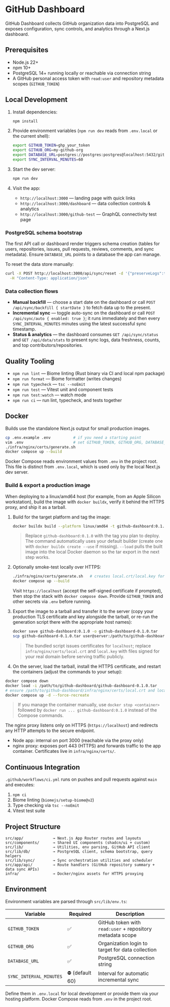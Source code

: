 # GitHub Dashboard

GitHub Dashboard collects GitHub organization data into PostgreSQL and exposes
configuration, sync controls, and analytics through a Next.js dashboard.

## Prerequisites

- Node.js 22+
- npm 10+
- PostgreSQL 14+ running locally or reachable via connection string
- A GitHub personal access token with `read:user` and repository metadata
  scopes (`GITHUB_TOKEN`)

## Local Development

1. Install dependencies:

   ```bash
   npm install
   ```

2. Provide environment variables (`npm run dev` reads from `.env.local` or the
   current shell):

   ```bash
   export GITHUB_TOKEN=ghp_your_token
   export GITHUB_ORG=my-github-org
   export DATABASE_URL=postgres://postgres:postgres@localhost:5432/github_dashboard
   export SYNC_INTERVAL_MINUTES=60
   ```

3. Start the dev server:

   ```bash
   npm run dev
   ```

4. Visit the app:

   - `http://localhost:3000` — landing page with quick links
   - `http://localhost:3000/dashboard` — data collection controls & analytics
   - `http://localhost:3000/github-test` — GraphQL connectivity test page

### PostgreSQL schema bootstrap

The first API call or dashboard render triggers schema creation (tables for
users, repositories, issues, pull requests, reviews, comments, and sync
metadata). Ensure `DATABASE_URL` points to a database the app can manage.

To reset the data store manually:

```bash
curl -X POST http://localhost:3000/api/sync/reset -d '{"preserveLogs":true}' \
  -H "Content-Type: application/json"
```

### Data collection flows

- **Manual backfill** — choose a start date on the dashboard or call
  `POST /api/sync/backfill { startDate }` to fetch data up to the present.
- **Incremental sync** — toggle auto-sync on the dashboard or call
  `POST /api/sync/auto { enabled: true }`; it runs immediately and then every
  `SYNC_INTERVAL_MINUTES` minutes using the latest successful sync timestamp.
- **Status & analytics** — the dashboard consumes `GET /api/sync/status` and
  `GET /api/data/stats` to present sync logs, data freshness, counts, and top
  contributors/repositories.

## Quality Tooling

- `npm run lint` — Biome linting (Rust binary via CI and local npm package)
- `npm run format` — Biome formatter (writes changes)
- `npm run typecheck` — `tsc --noEmit`
- `npm run test` — Vitest unit and component tests
- `npm run test:watch` — watch mode
- `npm run ci` — run lint, typecheck, and tests together

## Docker

Builds use the standalone Next.js output for small production images.

```bash
cp .env.example .env          # if you need a starting point
vim .env                      # set GITHUB_TOKEN, GITHUB_ORG, DATABASE_URL, etc.
./infra/nginx/certs/generate.sh
docker compose up --build
```

Docker Compose reads environment values from `.env` in the project root. This
file is distinct from `.env.local`, which is used only by the local Next.js dev
server.

### Build & export a production image

When deploying to a linux/amd64 host (for example, from an Apple Silicon
workstation), build the image with `docker buildx`, verify it behind the HTTPS
proxy, and ship it as a tarball.

1. Build for the target platform and tag the image:

   ```bash
   docker buildx build --platform linux/amd64 -t github-dashboard:0.1.0 --load .
   ```

   > Replace `github-dashboard:0.1.0` with the tag you plan to deploy. The
   > command automatically uses your default builder (create one with
   > `docker buildx create --use` if missing). `--load` pulls the built image
   > into the local Docker daemon so the tar export in the next step works.

2. Optionally smoke-test locally over HTTPS:

   ```bash
   ./infra/nginx/certs/generate.sh   # creates local.crt/local.key for localhost
   docker compose up --build
   ```

   Visit `https://localhost` (accept the self-signed certificate if prompted),
   then stop the stack with `docker compose down`. Provide `GITHUB_TOKEN` and
   other secrets via `.env` before running.

3. Export the image to a tarball and transfer it to the server (copy your
   production TLS certificate and key alongside the tarball, or re-run the
   generation script there with the appropriate host names):

   ```bash
   docker save github-dashboard:0.1.0 -o github-dashboard-0.1.0.tar
   scp github-dashboard-0.1.0.tar user@server:/path/to/github-dashboard/
   ```

   > The bundled script issues certificates for `localhost`; replace
   > `infra/nginx/certs/local.crt` and `local.key` with files signed for your
   > real domain before serving traffic publicly.

4. On the server, load the tarball, install the HTTPS certificate, and restart
   the containers (adjust the commands to your setup):

<!-- markdownlint-disable MD013 -->
   ```bash
   docker compose down
   docker load -i /path/to/github-dashboard/github-dashboard-0.1.0.tar
   # ensure /path/to/github-dashboard/infra/nginx/certs/local.crt and local.key contain your server certs
   docker compose up -d --force-recreate
   ```
<!-- markdownlint-enable MD013 -->

   > If you manage the container manually, use `docker stop <container>` followed
   > by `docker run ... github-dashboard:0.1.0` instead of the Compose commands.

The nginx proxy listens only on HTTPS (`https://localhost`) and redirects any
HTTP attempts to the secure endpoint.

- Node app: internal on port 3000 (reachable via the proxy only)
- nginx proxy: exposes port 443 (HTTPS) and forwards traffic to the app
  container. Certificates live in `infra/nginx/certs/`.

## Continuous Integration

`.github/workflows/ci.yml` runs on pushes and pull requests against `main` and
executes:

1. `npm ci`
2. Biome linting (`biomejs/setup-biome@v2`)
3. Type checking via `tsc --noEmit`
4. Vitest test suite

## Project Structure

```text
src/app/             → Next.js App Router routes and layouts
src/components/      → Shared UI components (shadcn/ui + custom)
src/lib/             → Utilities, env parsing, GitHub API client
src/lib/db/          → PostgreSQL client, schema bootstrap, query helpers
src/lib/sync/        → Sync orchestration utilities and scheduler
src/app/api/         → Route handlers (GitHub repository summary + data sync APIs)
infra/               → Docker/nginx assets for HTTPS proxying
```

## Environment

Environment variables are parsed through `src/lib/env.ts`:
<!-- markdownlint-disable MD013 -->
| Variable | Required | Description |
| --- | --- | --- |
| `GITHUB_TOKEN` | ✅ | GitHub token with `read:user` + repository metadata scope |
| `GITHUB_ORG` | ✅ | Organization login to target for data collection |
| `DATABASE_URL` | ✅ | PostgreSQL connection string |
| `SYNC_INTERVAL_MINUTES` | ⛔ (default 60) | Interval for automatic incremental sync |
<!-- markdownlint-enable MD013 -->

Define them in `.env.local` for local development or provide them via your
hosting platform. Docker Compose reads from `.env` in the project root.
